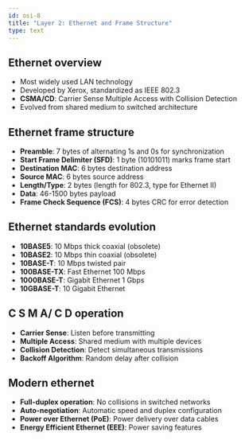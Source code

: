 ```yaml
---
id: osi-8
title: "Layer 2: Ethernet and Frame Structure"
type: text
---
```


## Ethernet overview

- Most widely used LAN technology
- Developed by Xerox, standardized as IEEE 802.3
- **CSMA/CD**: Carrier Sense Multiple Access with Collision Detection
- Evolved from shared medium to switched architecture

## Ethernet frame structure

- **Preamble**: 7 bytes of alternating 1s and 0s for synchronization
- **Start Frame Delimiter (SFD)**: 1 byte (10101011) marks frame start
- **Destination MAC**: 6 bytes destination address
- **Source MAC**: 6 bytes source address
- **Length/Type**: 2 bytes (length for 802.3, type for Ethernet II)
- **Data**: 46-1500 bytes payload
- **Frame Check Sequence (FCS)**: 4 bytes CRC for error detection

## Ethernet standards evolution

- **10BASE5**: 10 Mbps thick coaxial (obsolete)
- **10BASE2**: 10 Mbps thin coaxial (obsolete)
- **10BASE-T**: 10 Mbps twisted pair
- **100BASE-TX**: Fast Ethernet 100 Mbps
- **1000BASE-T**: Gigabit Ethernet 1 Gbps
- **10GBASE-T**: 10 Gigabit Ethernet

## C S M A/ C D operation

- **Carrier Sense**: Listen before transmitting
- **Multiple Access**: Shared medium with multiple devices
- **Collision Detection**: Detect simultaneous transmissions
- **Backoff Algorithm**: Random delay after collision

## Modern ethernet

- **Full-duplex operation**: No collisions in switched networks
- **Auto-negotiation**: Automatic speed and duplex configuration
- **Power over Ethernet (PoE)**: Power delivery over data cables
- **Energy Efficient Ethernet (EEE)**: Power saving features